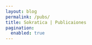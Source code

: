 ```yaml
---
layout: blog
permalink: /pubs/
title: Sokratica | Publicaiones
pagination:
  enabled: true
---
```


